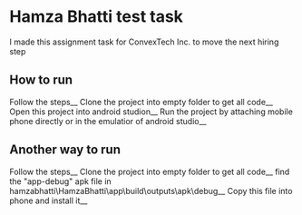 # Hamza Bhatti test task
I made this assignment task for ConvexTech Inc. to move the next hiring step

## How to run
Follow the steps__
Clone the project into empty folder to get all code__
Open this project into android studion__
Run the project by attaching mobile phone directly or in the emulatior of android studio__

## Another way to run
Follow the steps__
Clone the project into empty folder to get all code__
find the "app-debug" apk file in hamzabhatti\HamzaBhatti\app\build\outputs\apk\debug__
Copy this file into phone and install it__
